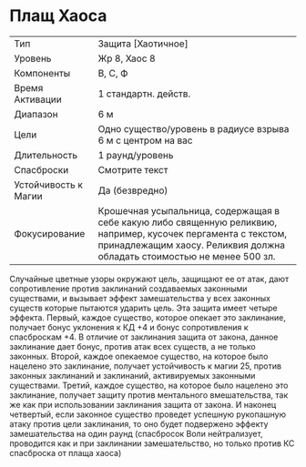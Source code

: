 # Плащ Хаоса

|                      |                                                                                                                                                                                           | 
| -------------------- | ----------------------------------------------------------------------------------------------------------------------------------------------------------------------------------------- |
| Тип                  | Защита [Хаотичное]                                                                                                                                                                        |
| Уровень              | Жр 8, Хаос 8                                                                                                                                                                              |
| Компоненты           | В, С, Ф                                                                                                                                                                                   |
| Время Активации      | 1 стандартн. действ.                                                                                                                                                                      |
| Диапазон             | 6 м                                                                                                                                                                                       |
| Цели                 | Одно существо/уровень в радиусе взрыва 6 м с центром на вас                                                                                                                               |
| Длительность         | 1 раунд/уровень                                                                                                                                                                           |
| Спасброски           | Смотрите текст                                                                                                                                                                            |
| Устойчивость к Магии | Да (безвредно)                                                                                                                                                                            |
| Фокусирование        | Крошечная усыпальница, содержащая в себе какую либо священную реликвию, например, кусочек пергамента с текстом, принадлежащим хаосу. Реликвия должна обладать стоимостью не менее 500 зл. |

 Случайные цветные узоры окружают цель, защищают ее от атак, дают сопротивление против заклинаний создаваемых законными существами, и вызывает эффект замешательства у всех законных существ которые пытаются ударить цель. Эта защита имеет четыре эффекта. Первый, каждое существо, которое опекает это заклинание, получает бонус уклонения к КД +4 и бонус сопротивления к спасброскам +4. В отличие от заклинания защита от закона, данное заклинание дает бонус, против атак всех существ, а не только законных. Второй, каждое опекаемое существо, на которое было нацелено это заклинание, получает устойчивость к магии 25, против законных заклинаний и заклинаний, активируемых законными существами. Третий, каждое существо, на которое было нацелено это заклинание, получает защиту против ментального вмешательства, так же как при использовании заклинания защита от закона. И наконец четвертый, если законное существо проведет успешную рукопашную атаку против цели заклинания, то оно будет подвержено эффекту замешательства на один раунд (спасбросок Воли нейтрализует, проводится как и при заклинании замешательство, но только против КС спасброска от плаща хаоса) 
